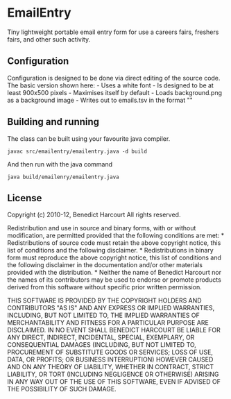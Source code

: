 EmailEntry
==========

Tiny lightweight portable email entry form for use a careers fairs, freshers
fairs, and other such activity.

Configuration
-------------

Configuration is designed to be done via direct editing of the source code.
The basic version shown here:
	- Uses a white font
	- Is designed to be at least 900x500 pixels
	- Maximises itself by default
	- Loads background.png as a background image
	- Writes out to emails.tsv in the format "<email><tab><name>"

Building and running
--------------------

The class can be built using your favourite java compiler.

``` javac src/emailentry/emailentry.java -d build ```

And then run with the java command

``` java build/emailenry/emailentry.java ```

License
-------

Copyright (c) 2010-12, Benedict Harcourt
All rights reserved.

Redistribution and use in source and binary forms, with or without
modification, are permitted provided that the following conditions are met:
    * Redistributions of source code must retain the above copyright
      notice, this list of conditions and the following disclaimer.
    * Redistributions in binary form must reproduce the above copyright
      notice, this list of conditions and the following disclaimer in the
      documentation and/or other materials provided with the distribution.
    * Neither the name of Benedict Harcourt nor the
      names of its contributors may be used to endorse or promote products
      derived from this software without specific prior written permission.

THIS SOFTWARE IS PROVIDED BY THE COPYRIGHT HOLDERS AND CONTRIBUTORS "AS IS" AND
ANY EXPRESS OR IMPLIED WARRANTIES, INCLUDING, BUT NOT LIMITED TO, THE IMPLIED
WARRANTIES OF MERCHANTABILITY AND FITNESS FOR A PARTICULAR PURPOSE ARE
DISCLAIMED. IN NO EVENT SHALL BENEDICT HARCOURT BE LIABLE FOR ANY
DIRECT, INDIRECT, INCIDENTAL, SPECIAL, EXEMPLARY, OR CONSEQUENTIAL DAMAGES
(INCLUDING, BUT NOT LIMITED TO, PROCUREMENT OF SUBSTITUTE GOODS OR SERVICES;
LOSS OF USE, DATA, OR PROFITS; OR BUSINESS INTERRUPTION) HOWEVER CAUSED AND
ON ANY THEORY OF LIABILITY, WHETHER IN CONTRACT, STRICT LIABILITY, OR TORT
(INCLUDING NEGLIGENCE OR OTHERWISE) ARISING IN ANY WAY OUT OF THE USE OF THIS
SOFTWARE, EVEN IF ADVISED OF THE POSSIBILITY OF SUCH DAMAGE.
